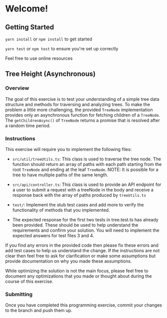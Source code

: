 # Welcome!

## Getting Started

`yarn install` or `npm install` to get started

`yarn test` or `npm test` to ensure you're set up correctly

Feel free to use online resources

## Tree Height (Asynchronous)

### Overview

The goal of this exercise is to test your understanding of a simple tree
data structure and methods for traversing and analyzing trees.
To make the problem a little more challenging, the provided `TreeNode`
implementation provides only an asynchronous function for fetching
children of a `TreeNode`. The `getChildrenAsync()` of `TreeNode` returns
a promise that is resolved after a random time period.

### Instructions

This exercise will require you to implement the following files:

- `src/util/treeUtils.ts`: This class is used to traverse the tree node. The function should return an
  array of paths with each path starting from the root `TreeNode` and
  ending at the leaf `TreeNode`. NOTE: It is possible for a tree to
  have multiple paths of the same length.

- `src/api/controller.ts`: This class is used to provide an API endpoint for a user to submit a request with a treeNode in the body
  and receive a response back with the array of paths produced by `treeUtils.ts`

- `test/`: Implement the stub test cases
  and add more to verify the functionality of methods that you implemented.
- The expected response for the first two tests in tree.test.ts has already been provided. 
  These should be used to help understand the requirements and confirm your solution.
  You will need to implement the expected answers for test files 3 and 4.

If you find any errors in the provided code then please fix these errors
and add test cases to help us understand the change. If the instructions
are not clear then feel free to ask for clarification or make some assumptions but provide
documentation on why you made these assumptions.

While optimizing the solution is not the main focus, please feel
free to document any optimizations that you made or thought about
during the course of this exercise.

### Submitting

Once you have completed this programming exercise, commit your changes to the branch and push them up.
